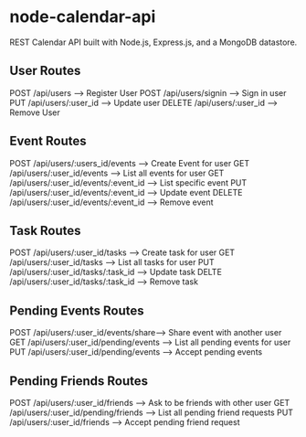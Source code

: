 # node-calendar-api
REST Calendar API built with Node.js, Express.js, and a MongoDB datastore.

## User Routes
POST /api/users --> Register User
POST /api/users/signin --> Sign in user
PUT /api/users/:user_id --> Update user
DELETE /api/users/:user_id --> Remove User

## Event Routes
POST /api/users/:users_id/events --> Create Event for user
GET /api/users/:user_id/events --> List all events for user
GET /api/users/:user_id/events/:event_id --> List specific event
PUT /api/users/:user_id/events/:event_id --> Update event
DELETE /api/users/:user_id/events/:event_id --> Remove event

## Task Routes
POST /api/users/:user_id/tasks --> Create task for user
GET /api/users/:user_id/tasks --> List all tasks for user
PUT /api/users/:user_id/tasks/:task_id --> Update task
DELTE /api/users/:user_id/tasks/:task_id --> Remove task

## Pending Events Routes
POST /api/users/:user_id/events/share--> Share event with another user
GET /api/users/:user_id/pending/events --> List all pending events for user
PUT /api/users/:user_id/pending/events --> Accept pending events

## Pending Friends Routes
POST /api/users/:user_id/friends --> Ask to be friends with other user
GET /api/users/:user_id/pending/friends --> List all pending friend requests
PUT /api/users/:user_id/friends --> Accept pending friend request

